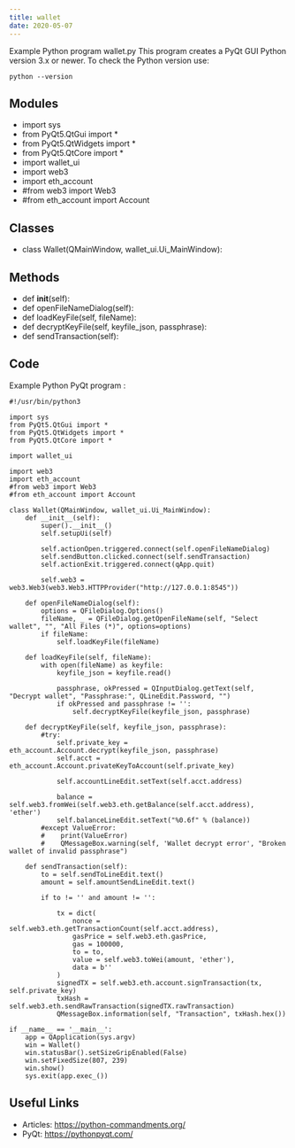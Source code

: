 ```yaml
---
title: wallet
date: 2020-05-07
---
```

Example Python program wallet.py
This program creates a PyQt GUI
Python version 3.x or newer.
To check the Python version use:

    python --version

## Modules

* import sys
* from PyQt5.QtGui import *
* from PyQt5.QtWidgets import *
* from PyQt5.QtCore import *
* import wallet_ui
* import web3
* import eth_account
* #from web3 import Web3
* #from eth_account import Account

## Classes

* class Wallet(QMainWindow, wallet_ui.Ui_MainWindow):

## Methods

* def __init__(self):
* def openFileNameDialog(self):
* def loadKeyFile(self, fileName):
* def decryptKeyFile(self, keyfile_json, passphrase):
* def sendTransaction(self):

## Code

Example Python PyQt program :

    #!/usr/bin/python3
    
    import sys
    from PyQt5.QtGui import *
    from PyQt5.QtWidgets import *
    from PyQt5.QtCore import *
    
    import wallet_ui
    
    import web3
    import eth_account
    #from web3 import Web3
    #from eth_account import Account
    
    class Wallet(QMainWindow, wallet_ui.Ui_MainWindow):
        def __init__(self):
            super().__init__()
            self.setupUi(self)
    
            self.actionOpen.triggered.connect(self.openFileNameDialog)
            self.sendButton.clicked.connect(self.sendTransaction)
            self.actionExit.triggered.connect(qApp.quit)
    
            self.web3 = web3.Web3(web3.Web3.HTTPProvider("http://127.0.0.1:8545"))
    
        def openFileNameDialog(self):    
            options = QFileDialog.Options()
            fileName, _ = QFileDialog.getOpenFileName(self, "Select wallet", "", "All Files (*)", options=options)
            if fileName:
                self.loadKeyFile(fileName)
    
        def loadKeyFile(self, fileName):
            with open(fileName) as keyfile:
                keyfile_json = keyfile.read()
                
                passphrase, okPressed = QInputDialog.getText(self, "Decrypt wallet", "Passphrase:", QLineEdit.Password, "")
                if okPressed and passphrase != '':
                    self.decryptKeyFile(keyfile_json, passphrase)
    
        def decryptKeyFile(self, keyfile_json, passphrase):
            #try:
                self.private_key = eth_account.Account.decrypt(keyfile_json, passphrase)
                self.acct = eth_account.Account.privateKeyToAccount(self.private_key)
    
                self.accountLineEdit.setText(self.acct.address)
    
                balance = self.web3.fromWei(self.web3.eth.getBalance(self.acct.address), 'ether')
                self.balanceLineEdit.setText("%0.6f" % (balance))
            #except ValueError:
            #    print(ValueError)
            #    QMessageBox.warning(self, 'Wallet decrypt error', "Broken wallet of invalid passphrase")
           
        def sendTransaction(self):
            to = self.sendToLineEdit.text()
            amount = self.amountSendLineEdit.text()
    
            if to != '' and amount != '':
    
                tx = dict(
                    nonce = self.web3.eth.getTransactionCount(self.acct.address),
                    gasPrice = self.web3.eth.gasPrice,
                    gas = 100000,
                    to = to,
                    value = self.web3.toWei(amount, 'ether'),
                    data = b''
                )
                signedTX = self.web3.eth.account.signTransaction(tx, self.private_key)
                txHash = self.web3.eth.sendRawTransaction(signedTX.rawTransaction)
                QMessageBox.information(self, "Transaction", txHash.hex())
    
    if __name__ == '__main__':
        app = QApplication(sys.argv)
        win = Wallet()
        win.statusBar().setSizeGripEnabled(False)
        win.setFixedSize(807, 239)
        win.show()
        sys.exit(app.exec_())
    

## Useful Links

- Articles: https://python-commandments.org/
- PyQt: https://pythonpyqt.com/
